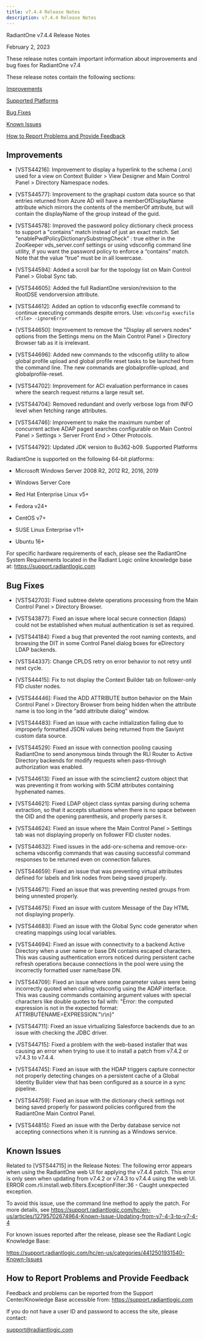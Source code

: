 ```yaml
---
title: v7.4.4 Release Notes
description: v7.4.4 Release Notes
---
```


RadiantOne v7.4.4 Release Notes

February 2, 2023

These release notes contain important information about improvements and bug fixes for RadiantOne v7.4

These release notes contain the following sections: 

[Improvements](#improvements)

[Supported Platforms](#supported-platforms)

[Bug Fixes](#bug-fixes)

[Known Issues](#known-issues)

[How to Report Problems and Provide Feedback](#how-to-report-problems-and-provide-feedback)

## Improvements

-	[VSTS44216]: Improvement to display a hyperlink to the schema (.orx) used for a view on Context Builder > View Designer and Main Control Panel > Directory Namespace nodes.

-	[VSTS44577]: Improvement to the graphapi custom data source so that entries returned from Azure AD will have a memberOfDisplayName attribute which mirrors the contents of the memberOf attribute, but will contain the displayName of the group instead of the guid.

-	[VSTS44578]: Improved the password policy dictionary check process to support a "contains" match instead of just an exact match. Set "enablePwdPolicyDictionarySubstringCheck" : true either in the ZooKeeper vds_server.conf settings or using vdsconfig command line utility, if you want the password policy to enforce a “contains” match. Note that the value “true” must be in all lowercase.

-	[VSTS44594]: Added a scroll bar for the topology list on Main Control Panel > Global Sync tab.

-	[VSTS44605]: Added the full RadiantOne version/revision to the RootDSE vendorversion attribute.

-	[VSTS44612]: Added an option to vdsconfig execfile command to continue executing
commands despite errors. Use: `vdsconfig execfile <file> -ignoreError`

-	[VSTS44650]: Improvement to remove the "Display all servers nodes" options from the Settings menu on the Main Control Panel > Directory Browser tab as it is irrelevant.

-	[VSTS44696]: Added new commands to the vdsconfig utility to allow global profile upload and global profile reset tasks to be launched from the command line. The new commands are globalprofile-upload, and globalprofile-reset.

-	[VSTS44702]: Improvement for ACI evaluation performance in cases where the search request returns a large result set. 

-	[VSTS44704]: Removed redundant and overly verbose logs from INFO level when fetching range attributes.

-	[VSTS44746]: Improvement to make the maximum number of concurrent active ADAP paged searches configurable on Main Control Panel > Settings > Server Front End > Other Protocols.

-	[VSTS44792]: Updated JDK version to 8u362-b09.
Supported Platforms

RadiantOne is supported on the following 64-bit platforms:

-	Microsoft Windows Server 2008 R2, 2012 R2, 2016, 2019

-	Windows Server Core

-	Red Hat Enterprise Linux v5+

-	Fedora v24+

-	CentOS v7+

-	SUSE Linux Enterprise v11+

-	Ubuntu 16+

For specific hardware requirements of each, please see the RadiantOne System Requirements located in the Radiant Logic online knowledge base at: https://support.radiantlogic.com

## Bug Fixes

-	[VSTS42703]: Fixed subtree delete operations processing from the Main Control Panel > Directory Browser.

-	[VSTS43877]: Fixed an issue where local secure connection (ldaps) could not be established when mutual authentication is set as required.

-	[VSTS44184]: Fixed a bug that prevented the root naming contexts, and browsing the DIT in some Control Panel dialog boxes for eDirectory LDAP backends.

-	[VSTS44337]: Change CPLDS retry on error behavior to not retry until next cycle.

-	[VSTS44415]: Fix to not display the Context Builder tab on follower-only FID cluster nodes.

-	[VSTS44446]: Fixed the ADD ATTRIBUTE button behavior on the Main Control Panel > Directory Browser from being hidden when the attribute name is too long in the “add attribute dialog” window.

-	[VSTS44483]: Fixed an issue with cache initialization failing due to improperly formatted JSON values being returned from the Saviynt custom data source. 

-	[VSTS44529]: Fixed an issue with connection pooling causing RadiantOne to send anonymous binds through the RLI Router to Active Directory backends for modify requests when pass-through authorization was enabled.

-	[VSTS44613]: Fixed an issue with the scimclient2 custom object that was preventing it from working with SCIM attributes containing hyphenated names.

-	[VSTS44621]: Fixed LDAP object class syntax parsing during schema extraction, so that it accepts situations when there is no space between the OID and the opening parenthesis, and properly parses it.

-	[VSTS44624]: Fixed an issue where the Main Control Panel > Settings tab was not displaying properly on follower FID cluster nodes.

-	[VSTS44632]: Fixed issues in the add-orx-schema and remove-orx-schema vdsconfig commands that was causing successful command responses to be returned even on connection failures.

-	[VSTS44659]: Fixed an issue that was preventing virtual attributes defined for labels and link nodes from being saved properly.

-	[VSTS44671]: Fixed an issue that was preventing nested groups from being unnested properly.

-	[VSTS44675]: Fixed an issue with custom Message of the Day HTML not displaying properly. 

-	[VSTS44683]: Fixed an issue with the Global Sync code generator when creating mappings using local variables. 

-	[VSTS44694]: Fixed an issue with connectivity to a backend Active Directory when a user name or base DN contains escaped characters. This was causing authentication errors noticed during persistent cache refresh operations because connections in the pool were using the incorrectly formatted user name/base DN.

-	[VSTS44709]: Fixed an issue where some parameter values were being incorrectly quoted when calling vdsconfig using the ADAP interface. This was causing commands containing argument values with special characters like double quotes to fail with: "Error: the computed expression is not in the expected format: ATTRIBUTENAME=EXPRESSION.\"\r\n}"

-	[VSTS44711]: Fixed an issue virtualizing Salesforce backends due to an issue with checking the JDBC driver.

-	[VSTS44715]: Fixed a problem with the web-based installer that was causing an error when trying to use it to install a patch from v7.4.2 or v7.4.3 to v7.4.4.

-	[VSTS44745]: Fixed an issue with the HDAP triggers capture connector not properly detecting changes on a persistent cache of a Global Identity Builder view that has been configured as a source in a sync pipeline.

-	[VSTS44759]: Fixed an issue with the dictionary check settings not being saved properly for password policies configured from the RadiantOne Main Control Panel.

-	[VSTS44815]: Fixed an issue with the Derby database service not accepting connections when it is running as a Windows service.

## Known Issues

Related to [VSTS44715] in the Release Notes: The following error appears when using the RadiantOne web UI for applying the v7.4.4 patch. This error is only seen when updating from v7.4.2 or v7.4.3 to v7.4.4 using the web UI. ERROR com.rli.install.web.filters.ExceptionFilter:36 - Caught unexpected exception.

To avoid this issue, use the command line method to apply the patch. For more details, see https://support.radiantlogic.com/hc/en-us/articles/12795702674964-Known-Issue-Updating-from-v7-4-3-to-v7-4-4 

For known issues reported after the release, please see the Radiant Logic Knowledge Base:

https://support.radiantlogic.com/hc/en-us/categories/4412501931540-Known-Issues 

## How to Report Problems and Provide Feedback

Feedback and problems can be reported from the Support Center/Knowledge Base accessible from: 
https://support.radiantlogic.com 

If you do not have a user ID and password to access the site, please contact:

support@radiantlogic.com
